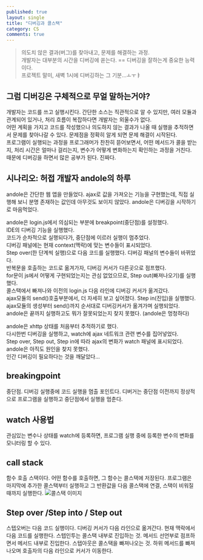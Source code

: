 ```yaml
---
published: true
layout: single
title: "디버깅과 콜스택"
category: CS
comments: true
---
```


> 의도치 않은 결과(버그)를 찾아내고, 문제를 해결하는 과정.   
> 개발자는 대부분의 시간을 디버깅에 쏟는다. == 디버깅을 잘하는게 중요한 능력이다.  
> 프로젝트 말미, 새벽 1시에 디버깅하는 그 기분...ㅗㅜㅑ  

## 그럼 디버깅은 구체적으로 무얼 말하는거야?
개발자는 코드를 쓰고 실행시킨다. 간단한 소스는 직관적으로 알 수 있지만, 여러 모듈과 관계되어 있거나, 처리 흐름이 복잡하다면 개발자는 외울수가 없다.  
어떤 계획을 가지고 코드를 작성했으나 의도하지 않는 결과가 나올 때 실행을 추적하면서 문제를 찾아나갈 수 있다. 문제점을 정확히 알게 되면 문제 해결이 시작된다.  
프로그램이 실행되는 과정을 프로그래머가 찬찬히 뜯어보면서, 어떤 메서드가 콜을 받는지, 처리 시간은 얼마나 걸리는지, 변수가 어떻게 변화하는지 확인하는 과정을 거친다.  
때문에 디버깅을 하면서 많은 공부가 된다. 진짜다.  

## 시나리오: 허접 개발자 andole의 하루

andole은 간단한 웹 앱을 만들었다. ajax로 값을 가져오는 기능을 구현했는데, 직접 실행해 보니 분명 존재하는 값인데 아무것도 보이지 않았다. andole은 디버깅을 시작하기로 마음먹었다.

andole은 login.js에서 의심되는 부분에 breakpoint(중단점)를 설정했다.  
IDE의 디버깅 기능을 실행했다.  
코드가 순차적으로 실행되다가, 중단점에 이르러 실행이 멈추었다.  
디버깅 패널에는 현재 context(맥락)에 맞는 변수들이 표시되었다.  
Step over(한 단계씩 실행)으로 다음 코드를 실행했다. 디버깅 패널의 변수들이 바뀌었다.  
반복문을 호출하는 코드로 옮겨가자, 디버깅 커서가 다른곳으로 점프했다.  
for문이 js에서 어떻게 구현되었는지는 관심 없었으므로, Step out(빠져나오기)를 실행했다.  
콜스택에서 빠져나와 이전의 login.js 다음 라인에 디버깅 커서가 옮겨갔다.  
ajax모듈의 send()호출부분에서, 더 자세히 보고 싶어졌다. Step in(진입)을 실행했다.  
ajax모듈의 생성부터 send()까지 순서대로 디버깅커서가 옮겨가며 실행되었다.  
andole은 끝까지 실행하고도 뭐가 잘못되었는지 찾지 못했다. (andole은 멍청하다)  

andole은 xhttp 상태를 처음부터 추적하기로 했다.  
다시한번 디버깅을 실행하고, watch에 ajax 네트워크 관련 변수를 집어넣었다.  
Step over, Step out, Step in에 따라 ajax의 변화가 watch 패널에 표시되었다.  
andole은 아직도 원인을 찾지 못했다.  
인간 디버깅이 필요하다는 것을 깨달았다...  

## breakingpoint
중단점. 디버깅 실행중에 코드 실행을 멈출 포인트다. 디버거는 중단점 이전까지 정상적으로 프로그램을 실행하고 중단점에서 실행을 멈춘다.

## watch 사용법
관심있는 변수나 상태를 watch에 등록하면, 프로그램 실행 중에 등록한 변수의 변화를 모니터링 할 수 있다.

## call stack
함수 호출 스택이다. 어떤 함수를 호출하면, 그 함수는 콜스택에 저장된다. 프로그램은 마지막에 추가한 콜스택부터 실행하고 그 반환값을 다음 콜스택에 연결, 스택이 비워질 때까지 실행한다.
![콜스택 이미지](https://cdn-images-1.medium.com/max/1600/1*1FL2WcODqRrK40rrzA5QQA.png)

## Step over /Step into / Step out
스텝오버는 다음 코드 실행이다. 디버깅 커서가 다음 라인으로 옮겨간다. 현재 맥락에서 다음 코드를 실행한다.
스텝인투는 콜스택 내부로 진입하는 것. 메서드 선언부로 점프하면서 메서드 내부로 진입한다.
스텝아웃은 콜스택을 빠져나오는 것. 하위 메서드를 빠져나오며 호출자의 다음 라인으로 커서가 이동한다.
